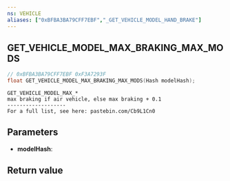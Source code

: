 ```yaml
---
ns: VEHICLE
aliases: ["0xBFBA3BA79CFF7EBF","_GET_VEHICLE_MODEL_HAND_BRAKE"]
---
```

## GET_VEHICLE_MODEL_MAX_BRAKING_MAX_MODS

```c
// 0xBFBA3BA79CFF7EBF 0xF3A7293F
float GET_VEHICLE_MODEL_MAX_BRAKING_MAX_MODS(Hash modelHash);
```

```
GET_VEHICLE_MODEL_MAX_*  
max braking if air vehicle, else max braking + 0.1  
-------------------  
For a full list, see here: pastebin.com/Cb9L1Cn0  
```

## Parameters
* **modelHash**:

## Return value
